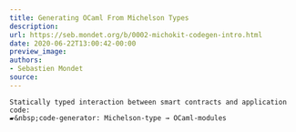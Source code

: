 ```yaml
---
title: Generating OCaml From Michelson Types
description:
url: https://seb.mondet.org/b/0002-michokit-codegen-intro.html
date: 2020-06-22T13:00:42-00:00
preview_image:
authors:
- Sebastien Mondet
source:
---
```



    Statically typed interaction between smart contracts and application
    code:
    🖝&nbsp;code-generator: Michelson-type → OCaml-modules
   
